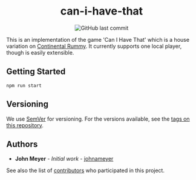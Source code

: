 <h1 align="center">can-i-have-that</h1>
<div align="center">

![GitHub last commit](https://img.shields.io/github/last-commit/johnameyer/can-i-have-that)
</div>

This is an implementation of the game 'Can I Have That' which is a house variation on [Continental Rummy](https://en.wikipedia.org/wiki/Continental_Rummy). It currently supports one local player, though is easily extensible.

## Getting Started

```
npm run start
```

## Versioning

We use [SemVer](http://semver.org/) for versioning. For the versions available, see the [tags on this repository](https://github.com/johnameyer/harmony-ts/tags). 

## Authors

* **John Meyer** - *Initial work* - [johnameyer](https://github.com/johnameyer)

See also the list of [contributors](https://github.com/your/project/contributors) who participated in this project.